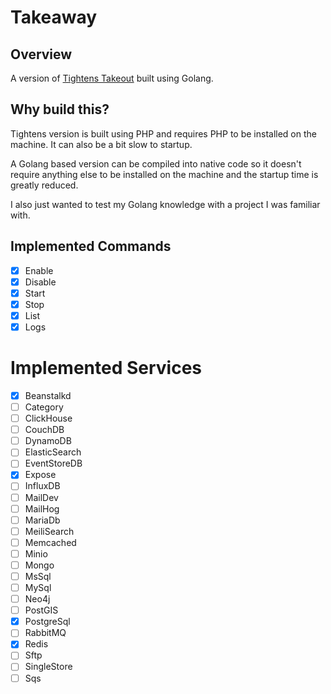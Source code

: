 # Takeaway

## Overview
A version of [Tightens Takeout](https://github.com/tighten/takeout) built using Golang.

## Why build this?
Tightens version is built using PHP and requires PHP to be installed on the machine. It can also be a bit slow to startup.

A Golang based version can be compiled into native code so it doesn't require anything else to be installed on the machine and the startup time is greatly reduced.

I also just wanted to test my Golang knowledge with a project I was familiar with.

## Implemented Commands

- [x] Enable
- [x] Disable
- [x] Start
- [x] Stop
- [x] List
- [x] Logs

# Implemented Services

- [x] Beanstalkd
- [ ] Category
- [ ] ClickHouse
- [ ] CouchDB
- [ ] DynamoDB
- [ ] ElasticSearch
- [ ] EventStoreDB
- [x] Expose
- [ ] InfluxDB
- [ ] MailDev
- [ ] MailHog
- [ ] MariaDb
- [ ] MeiliSearch
- [ ] Memcached
- [ ] Minio
- [ ] Mongo
- [ ] MsSql
- [ ] MySql
- [ ] Neo4j
- [ ] PostGIS
- [x] PostgreSql
- [ ] RabbitMQ
- [x] Redis
- [ ] Sftp
- [ ] SingleStore
- [ ] Sqs